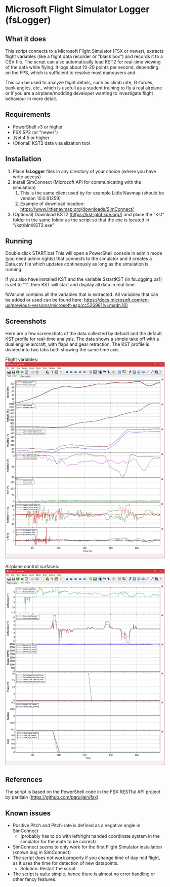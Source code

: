 # Microsoft Flight Simulator Logger (fsLogger)

## What it does
This script connects to a Microsoft Flight Simulator (FSX or newer), extracts flight variables (like a flight data recorder or "black box") and records it to a CSV file. The script can also automatically load KST2 for real-time viewing of the data while flying. It logs about 10-20 points per second, depending on the FPS, which is sufficient to resolve most manouvers and 

This can be used to analyze flight details, such as climb rate, G-forces, bank angles, etc., which is usefull as a student training to fly a real airplane or if you are a airplane/modding developer wanting to investigate flight behaviour in more detail.

## Requirements
* PowerShell v3 or higher
* FSX SP2 (or "newer")
* .Net 4.5 or higher
* (Otional) KST2 data visualization tool

## Installation
1. Place **fsLogger** files in any directory of your choice (where you have write access)
1. Install SimConnect (Microsoft API for communicating with the simulation)
   1. This is the same client used by for example Little Navmap (should be version 10.0.61259)
   1. Example of download location: https://www.littlenavmap.org/downloads/SimConnect/
1. (Optional) Download KST2 (https://kst-plot.kde.org/) and place the "Kst" folder in the same folder as the script so that the exe is located in "/kst/bin/KST2.exe"

## Running
Double click START.bat
This will open a PowerShell console in admin mode (you need admin rights) that connects to the simulator and it creates a Data.csv file which updates contineously as long as the simulation is running.

If you also have installed KST and the variable $startKST (in fsLogging.ps1) is set to "1", then KST will start and display all data in real time.

fsVar.xml contains all the variables that is extracted.
All variables that can be added or used can be found here: https://docs.microsoft.com/en-us/previous-versions/microsoft-esp/cc526981(v=msdn.10)

## Screenshots
Here are a few screenshots of the data collected by default and the default KST profile for real-time analysis. The data shows a simple take off with a dual engine aircraft, with flaps and gear retraction. The KST profile is divided into two tabs both showing the same time axis.

Flight variables:
![Flight variables](/Screenshots/Flight_variables.png)

Airplane control surfaces:
![Plane control surfaces](/Screenshots/Plane_controls.png)

## References
The script is based on the PowerShell code in the FSX RESTful API project by pariljain (https://github.com/paruljain/fsx).

## Known issues
* Positive Pitch and Pitch-rate is defined as a negative angle in SimConnect 
   * (probably has to do with left/right handed coordinate system in the simulator for the math to be correct)
* SimConnect seems to only work for the first Flight Simulator installation (known bug in SimConnect)
* The script does not work properly if you change time of day mid flight, as it uses the time for detection of new datapoints.
   * Solution: Restart the script
* The script is quite simple, hence there is almost no error handling or other fancy features.

